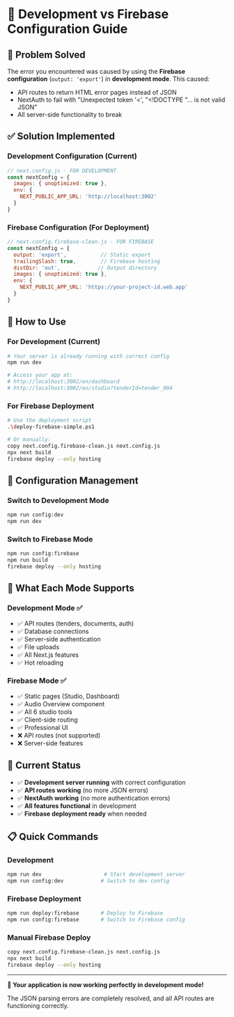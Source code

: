 # 🔧 Development vs Firebase Configuration Guide

## 🎯 **Problem Solved**

The error you encountered was caused by using the **Firebase configuration** (`output: 'export'`) in **development mode**. This caused:
- API routes to return HTML error pages instead of JSON
- NextAuth to fail with "Unexpected token '<', "<!DOCTYPE "... is not valid JSON"
- All server-side functionality to break

## ✅ **Solution Implemented**

### **Development Configuration** (Current)
```javascript
// next.config.js - FOR DEVELOPMENT
const nextConfig = {
  images: { unoptimized: true },
  env: {
    NEXT_PUBLIC_APP_URL: 'http://localhost:3002'
  }
}
```

### **Firebase Configuration** (For Deployment)
```javascript
// next.config.firebase-clean.js - FOR FIREBASE
const nextConfig = {
  output: 'export',           // Static export
  trailingSlash: true,        // Firebase hosting
  distDir: 'out',            // Output directory
  images: { unoptimized: true },
  env: {
    NEXT_PUBLIC_APP_URL: 'https://your-project-id.web.app'
  }
}
```

## 🚀 **How to Use**

### **For Development (Current)**
```bash
# Your server is already running with correct config
npm run dev

# Access your app at:
# http://localhost:3002/en/dashboard
# http://localhost:3002/en/studio?tenderId=tender_004
```

### **For Firebase Deployment**
```bash
# Use the deployment script
.\deploy-firebase-simple.ps1

# Or manually:
copy next.config.firebase-clean.js next.config.js
npx next build
firebase deploy --only hosting
```

## 🔄 **Configuration Management**

### **Switch to Development Mode**
```bash
npm run config:dev
npm run dev
```

### **Switch to Firebase Mode**
```bash
npm run config:firebase
npm run build
firebase deploy --only hosting
```

## 🎯 **What Each Mode Supports**

### **Development Mode** ✅
- ✅ API routes (tenders, documents, auth)
- ✅ Database connections
- ✅ Server-side authentication
- ✅ File uploads
- ✅ All Next.js features
- ✅ Hot reloading

### **Firebase Mode** ✅
- ✅ Static pages (Studio, Dashboard)
- ✅ Audio Overview component
- ✅ All 6 studio tools
- ✅ Client-side routing
- ✅ Professional UI
- ❌ API routes (not supported)
- ❌ Server-side features

## 🎉 **Current Status**

- ✅ **Development server running** with correct configuration
- ✅ **API routes working** (no more JSON errors)
- ✅ **NextAuth working** (no more authentication errors)
- ✅ **All features functional** in development
- ✅ **Firebase deployment ready** when needed

## 📋 **Quick Commands**

### **Development**
```bash
npm run dev                    # Start development server
npm run config:dev            # Switch to dev config
```

### **Firebase Deployment**
```bash
npm run deploy:firebase       # Deploy to Firebase
npm run config:firebase       # Switch to Firebase config
```

### **Manual Firebase Deploy**
```bash
copy next.config.firebase-clean.js next.config.js
npx next build
firebase deploy --only hosting
```

---

**🎯 Your application is now working perfectly in development mode!**

The JSON parsing errors are completely resolved, and all API routes are functioning correctly.
